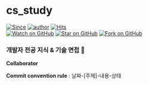# cs_study
[![Since](https://img.shields.io/badge/since-2025.01.12-333333.svg?style=flat-square)](https://gyoogle.github.io)
[![author](https://img.shields.io/badge/author-DeukYu-0066FF.svg?style=flat-square)](https://gyoogle.github.io)
[![Hits](https://hits.seeyoufarm.com/api/count/incr/badge.svg?url=https%3A%2F%2Fgithub.com%2FDeukYu%2Fcs_study&count_bg=%2379C83D&title_bg=%23555555&icon=&icon_color=%23E7E7E7&title=hits&edge_flat=false)](https://hits.seeyoufarm.com)   
[![Watch on GitHub](https://img.shields.io/github/watchers/DeukYu/cs_study.svg?style=social)](https://github.com/gyoogle/tech-interview-for-developer/watchers)
[![Star on GitHub](https://img.shields.io/github/stars/DeukYu/cs_study.svg?style=social)](https://github.com/gyoogle/tech-interview-for-developer/stargazers)
[![Fork on GitHub](https://img.shields.io/github/forks/DeukYu/cs_study.svg?style=social)](https://github.com/gyoogle/tech-interview-for-developer/network/members)   

### 개발자 전공 지식 &amp; 기술 면접 📖

**Collaborator**

**Commit convention rule** : 날짜-[주제]-내용-상태
